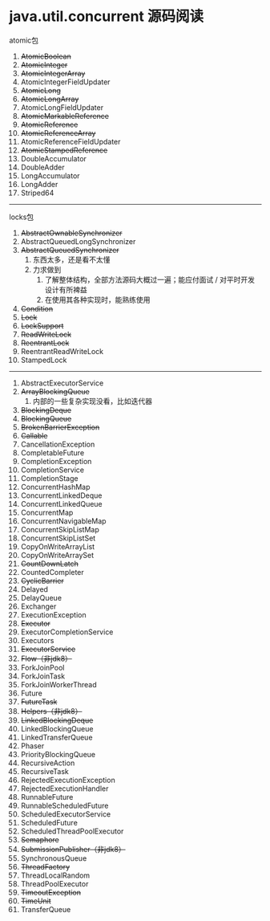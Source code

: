 # java.util.concurrent 源码阅读

atomic包
1. ~~AtomicBoolean~~
2. ~~AtomicInteger~~
3. ~~AtomicIntegerArray~~
4. AtomicIntegerFieldUpdater
5. ~~AtomicLong~~
6. ~~AtomicLongArray~~
7. AtomicLongFieldUpdater
8. ~~AtomicMarkableReference~~
9. ~~AtomicReference~~
10. ~~AtomicReferenceArray~~
11. AtomicReferenceFieldUpdater
12. ~~AtomicStampedReference~~
13. DoubleAccumulator
14. DoubleAdder
15. LongAccumulator
16. LongAdder
17. Striped64

---
locks包
1. ~~AbstractOwnableSynchronizer~~
2. AbstractQueuedLongSynchronizer
3. ~~AbstractQueuedSynchronizer~~
   1. 东西太多，还是看不太懂
   2. 力求做到
      1. 了解整体结构，全部方法源码大概过一遍；能应付面试 / 对平时开发设计有所裨益
      2. 在使用其各种实现时，能熟练使用
4. ~~Condition~~
5. ~~Lock~~
6. ~~LockSupport~~
7. ~~ReadWriteLock~~
8. ~~ReentrantLock~~
9. ReentrantReadWriteLock
10. StampedLock

---
1. AbstractExecutorService
2. ~~ArrayBlockingQueue~~
   1. 内部的一些复杂实现没看，比如迭代器
3. ~~BlockingDeque~~
4. ~~BlockingQueue~~
5. ~~BrokenBarrierException~~
6. ~~Callable~~
7. CancellationException
8. CompletableFuture
9. CompletionException
10. CompletionService
11. CompletionStage
12. ConcurrentHashMap
13. ConcurrentLinkedDeque
14. ConcurrentLinkedQueue
15. ConcurrentMap
16. ConcurrentNavigableMap
17. ConcurrentSkipListMap
18. ConcurrentSkipListSet
19. CopyOnWriteArrayList
20. CopyOnWriteArraySet
21. ~~CountDownLatch~~
22. CountedCompleter
23. ~~CyclicBarrier~~
24. Delayed
25. DelayQueue
26. Exchanger
27. ExecutionException
28. ~~Executor~~
29. ExecutorCompletionService
30. Executors
31. ~~ExecutorService~~
32. ~~Flow（非jdk8）~~
33. ForkJoinPool
34. ForkJoinTask
35. ForkJoinWorkerThread
36. Future
37. ~~FutureTask~~
38. ~~Helpers（非jdk8）~~
39. ~~LinkedBlockingDeque~~
40. LinkedBlockingQueue
41. LinkedTransferQueue
42. Phaser
43. PriorityBlockingQueue
44. RecursiveAction
45. RecursiveTask
46. RejectedExecutionException
47. RejectedExecutionHandler
48. RunnableFuture
49. RunnableScheduledFuture
50. ScheduledExecutorService
51. ScheduledFuture
52. ScheduledThreadPoolExecutor
53. ~~Semaphore~~
54. ~~SubmissionPublisher（非jdk8）~~
55. SynchronousQueue
56. ~~ThreadFactory~~
57. ThreadLocalRandom
58. ThreadPoolExecutor
59. ~~TimeoutException~~
60. ~~TimeUnit~~
61. TransferQueue